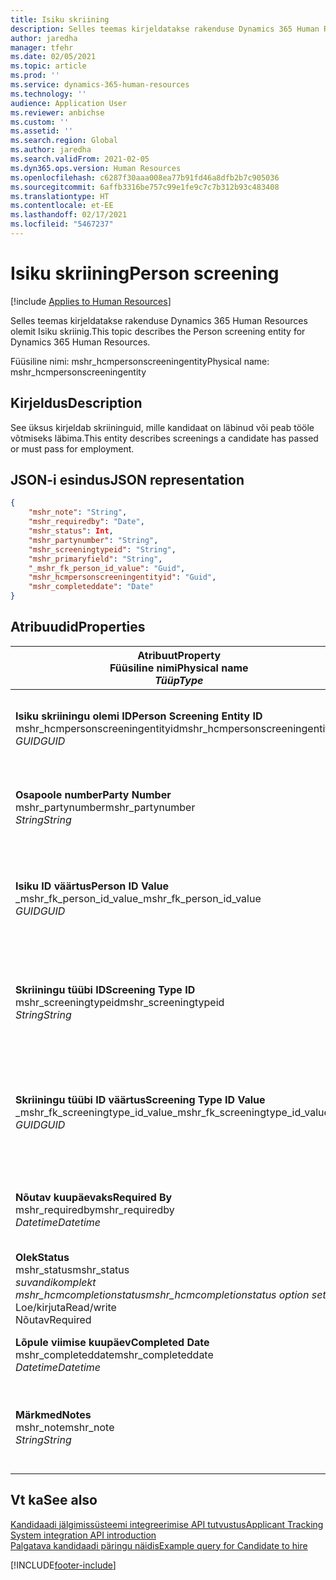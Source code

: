 ```yaml
---
title: Isiku skriining
description: Selles teemas kirjeldatakse rakenduse Dynamics 365 Human Resources olemit Isiku skriinig.
author: jaredha
manager: tfehr
ms.date: 02/05/2021
ms.topic: article
ms.prod: ''
ms.service: dynamics-365-human-resources
ms.technology: ''
audience: Application User
ms.reviewer: anbichse
ms.custom: ''
ms.assetid: ''
ms.search.region: Global
ms.author: jaredha
ms.search.validFrom: 2021-02-05
ms.dyn365.ops.version: Human Resources
ms.openlocfilehash: c6287f30aaa008ea77b91fd46a8dfb2b7c905036
ms.sourcegitcommit: 6affb3316be757c99e1fe9c7c7b312b93c483408
ms.translationtype: HT
ms.contentlocale: et-EE
ms.lasthandoff: 02/17/2021
ms.locfileid: "5467237"
---
```

# <a name="person-screening"></a><span data-ttu-id="41647-103">Isiku skriining</span><span class="sxs-lookup"><span data-stu-id="41647-103">Person screening</span></span>

[!include [Applies to Human Resources](../includes/applies-to-hr.md)]

<span data-ttu-id="41647-104">Selles teemas kirjeldatakse rakenduse Dynamics 365 Human Resources olemit Isiku skriinig.</span><span class="sxs-lookup"><span data-stu-id="41647-104">This topic describes the Person screening entity for Dynamics 365 Human Resources.</span></span>

<span data-ttu-id="41647-105">Füüsiline nimi: mshr_hcmpersonscreeningentity</span><span class="sxs-lookup"><span data-stu-id="41647-105">Physical name: mshr_hcmpersonscreeningentity</span></span>

## <a name="description"></a><span data-ttu-id="41647-106">Kirjeldus</span><span class="sxs-lookup"><span data-stu-id="41647-106">Description</span></span>

<span data-ttu-id="41647-107">See üksus kirjeldab skriininguid, mille kandidaat on läbinud või peab tööle võtmiseks läbima.</span><span class="sxs-lookup"><span data-stu-id="41647-107">This entity describes screenings a candidate has passed or must pass for employment.</span></span>

## <a name="json-representation"></a><span data-ttu-id="41647-108">JSON-i esindus</span><span class="sxs-lookup"><span data-stu-id="41647-108">JSON representation</span></span>

```json
{
    "mshr_note": "String",
    "mshr_requiredby": "Date",
    "mshr_status": Int,
    "mshr_partynumber": "String",
    "mshr_screeningtypeid": "String",
    "mshr_primaryfield": "String",
    "_mshr_fk_person_id_value": "Guid",
    "mshr_hcmpersonscreeningentityid": "Guid",
    "mshr_completeddate": "Date"
}
```

## <a name="properties"></a><span data-ttu-id="41647-109">Atribuudid</span><span class="sxs-lookup"><span data-stu-id="41647-109">Properties</span></span>

| <span data-ttu-id="41647-110">Atribuut</span><span class="sxs-lookup"><span data-stu-id="41647-110">Property</span></span><br><span data-ttu-id="41647-111">**Füüsiline nimi**</span><span class="sxs-lookup"><span data-stu-id="41647-111">**Physical name**</span></span><br><span data-ttu-id="41647-112">**_Tüüp_**</span><span class="sxs-lookup"><span data-stu-id="41647-112">**_Type_**</span></span> | <span data-ttu-id="41647-113">Kasuta</span><span class="sxs-lookup"><span data-stu-id="41647-113">Use</span></span> | <span data-ttu-id="41647-114">Kirjeldus</span><span class="sxs-lookup"><span data-stu-id="41647-114">Description</span></span> |
| --- | --- | --- |
| <span data-ttu-id="41647-115">**Isiku skriiningu olemi ID**</span><span class="sxs-lookup"><span data-stu-id="41647-115">**Person Screening Entity ID**</span></span><br><span data-ttu-id="41647-116">mshr_hcmpersonscreeningentityid</span><span class="sxs-lookup"><span data-stu-id="41647-116">mshr_hcmpersonscreeningentityid</span></span><br><span data-ttu-id="41647-117">*GUID*</span><span class="sxs-lookup"><span data-stu-id="41647-117">*GUID*</span></span> | <span data-ttu-id="41647-118">Kirjutuskaitstud</span><span class="sxs-lookup"><span data-stu-id="41647-118">Read-only</span></span><br><span data-ttu-id="41647-119">Nõutav</span><span class="sxs-lookup"><span data-stu-id="41647-119">Required</span></span><br><span data-ttu-id="41647-120">Süsteemi loodud</span><span class="sxs-lookup"><span data-stu-id="41647-120">System-generated</span></span> | <span data-ttu-id="41647-121">Isiku skriiningu kirje kordumatu peamine identifikaator.</span><span class="sxs-lookup"><span data-stu-id="41647-121">Unique primary identifier for the person screening record.</span></span> |
| <span data-ttu-id="41647-122">**Osapoole number**</span><span class="sxs-lookup"><span data-stu-id="41647-122">**Party Number**</span></span><br><span data-ttu-id="41647-123">mshr_partynumber</span><span class="sxs-lookup"><span data-stu-id="41647-123">mshr_partynumber</span></span><br><span data-ttu-id="41647-124">*String*</span><span class="sxs-lookup"><span data-stu-id="41647-124">*String*</span></span> | <span data-ttu-id="41647-125">Loe/kirjuta</span><span class="sxs-lookup"><span data-stu-id="41647-125">Read/write</span></span><br><span data-ttu-id="41647-126">Nõutav</span><span class="sxs-lookup"><span data-stu-id="41647-126">Required</span></span> | <span data-ttu-id="41647-127">Kandidaadiga seotud osapoole (isiku) number.</span><span class="sxs-lookup"><span data-stu-id="41647-127">The party (person) number associated with the candidate.</span></span> |
| <span data-ttu-id="41647-128">**Isiku ID väärtus**</span><span class="sxs-lookup"><span data-stu-id="41647-128">**Person ID Value**</span></span><br><span data-ttu-id="41647-129">_mshr_fk_person_id_value</span><span class="sxs-lookup"><span data-stu-id="41647-129">_mshr_fk_person_id_value</span></span><br><span data-ttu-id="41647-130">*GUID*</span><span class="sxs-lookup"><span data-stu-id="41647-130">*GUID*</span></span> | <span data-ttu-id="41647-131">Kirjutuskaitstud</span><span class="sxs-lookup"><span data-stu-id="41647-131">Read-only</span></span><br><span data-ttu-id="41647-132">Nõutav</span><span class="sxs-lookup"><span data-stu-id="41647-132">Required</span></span><br><span data-ttu-id="41647-133">Võõrvõti: mshr_dirpersonentityid olemile mshr_dirpersonentity</span><span class="sxs-lookup"><span data-stu-id="41647-133">Foreign key: mshr_dirpersonentityid of mshr_dirpersonentity</span></span> | <span data-ttu-id="41647-134">Süsteemi loodud osapoole (isiku) olemi kirje kordumatu identifikaator.</span><span class="sxs-lookup"><span data-stu-id="41647-134">The system-generated identifier of the party (person) entity record.</span></span> |
| <span data-ttu-id="41647-135">**Skriiningu tüübi ID**</span><span class="sxs-lookup"><span data-stu-id="41647-135">**Screening Type ID**</span></span><br><span data-ttu-id="41647-136">mshr_screeningtypeid</span><span class="sxs-lookup"><span data-stu-id="41647-136">mshr_screeningtypeid</span></span><br><span data-ttu-id="41647-137">*String*</span><span class="sxs-lookup"><span data-stu-id="41647-137">*String*</span></span> | <span data-ttu-id="41647-138">Loe/kirjuta</span><span class="sxs-lookup"><span data-stu-id="41647-138">Read/write</span></span><br><span data-ttu-id="41647-139">Nõutav</span><span class="sxs-lookup"><span data-stu-id="41647-139">Required</span></span><br><span data-ttu-id="41647-140">Võõrvõti: screeningtype</span><span class="sxs-lookup"><span data-stu-id="41647-140">Foreign key: ScreeningType</span></span> | <span data-ttu-id="41647-141">Human Resourcesis määratletud skriiningu tüübi identifikaator.</span><span class="sxs-lookup"><span data-stu-id="41647-141">The identifier of the screening type defined in Human Resources.</span></span> |
| <span data-ttu-id="41647-142">**Skriiningu tüübi ID väärtus**</span><span class="sxs-lookup"><span data-stu-id="41647-142">**Screening Type ID Value**</span></span><br><span data-ttu-id="41647-143">_mshr_fk_screeningtype_id_value</span><span class="sxs-lookup"><span data-stu-id="41647-143">_mshr_fk_screeningtype_id_value</span></span><br><span data-ttu-id="41647-144">*GUID*</span><span class="sxs-lookup"><span data-stu-id="41647-144">*GUID*</span></span> | <span data-ttu-id="41647-145">Kirjutuskaitstud</span><span class="sxs-lookup"><span data-stu-id="41647-145">Read-only</span></span><br><span data-ttu-id="41647-146">Nõutav</span><span class="sxs-lookup"><span data-stu-id="41647-146">Required</span></span><br><span data-ttu-id="41647-147">Võõrvõti: mshr_hcmscreeningtypeentityid olemist mshr_hcmscreeningtypeentity</span><span class="sxs-lookup"><span data-stu-id="41647-147">Foreign key: mshr_hcmscreeningtypeentityid of mshr_hcmscreeningtypeentity</span></span> | <span data-ttu-id="41647-148">Seostatud üksuse skriiningu tüübi kirje süsteemi loodud kordumatu identifikaator.</span><span class="sxs-lookup"><span data-stu-id="41647-148">System-generated identifier for the screening type record in the associated entity.</span></span> |
| <span data-ttu-id="41647-149">**Nõutav kuupäevaks**</span><span class="sxs-lookup"><span data-stu-id="41647-149">**Required By**</span></span><br><span data-ttu-id="41647-150">mshr_requiredby</span><span class="sxs-lookup"><span data-stu-id="41647-150">mshr_requiredby</span></span><br><span data-ttu-id="41647-151">*Datetime*</span><span class="sxs-lookup"><span data-stu-id="41647-151">*Datetime*</span></span> | <span data-ttu-id="41647-152">Loe/kirjuta</span><span class="sxs-lookup"><span data-stu-id="41647-152">Read/write</span></span><br><span data-ttu-id="41647-153">Valikuline</span><span class="sxs-lookup"><span data-stu-id="41647-153">Optional</span></span> | <span data-ttu-id="41647-154">Skriiningu nõutav lõpule viismise kuupäev.</span><span class="sxs-lookup"><span data-stu-id="41647-154">The date by which the screening is required to be completed.</span></span> |
| <span data-ttu-id="41647-155">**Olek**</span><span class="sxs-lookup"><span data-stu-id="41647-155">**Status**</span></span><br><span data-ttu-id="41647-156">mshr_status</span><span class="sxs-lookup"><span data-stu-id="41647-156">mshr_status</span></span><br><span data-ttu-id="41647-157">*suvandikomplekt mshr_hcmcompletionstatus*</span><span class="sxs-lookup"><span data-stu-id="41647-157">*mshr_hcmcompletionstatus option set*</span></span><br><span data-ttu-id="41647-158">Loe/kirjuta</span><span class="sxs-lookup"><span data-stu-id="41647-158">Read/write</span></span><br><span data-ttu-id="41647-159">Nõutav</span><span class="sxs-lookup"><span data-stu-id="41647-159">Required</span></span> | <span data-ttu-id="41647-160">Esitab skriiningu jaoks kandidaadi oleku.</span><span class="sxs-lookup"><span data-stu-id="41647-160">Provides the candidate’s status for the screening.</span></span> |
| <span data-ttu-id="41647-161">**Lõpule viimise kuupäev**</span><span class="sxs-lookup"><span data-stu-id="41647-161">**Completed Date**</span></span><br><span data-ttu-id="41647-162">mshr_completeddate</span><span class="sxs-lookup"><span data-stu-id="41647-162">mshr_completeddate</span></span><br><span data-ttu-id="41647-163">*Datetime*</span><span class="sxs-lookup"><span data-stu-id="41647-163">*Datetime*</span></span> | <span data-ttu-id="41647-164">Loe/kirjuta</span><span class="sxs-lookup"><span data-stu-id="41647-164">Read/write</span></span><br><span data-ttu-id="41647-165">Valikuline</span><span class="sxs-lookup"><span data-stu-id="41647-165">Optional</span></span> | <span data-ttu-id="41647-166">Skriiningu lõpule viimise kuupäev.</span><span class="sxs-lookup"><span data-stu-id="41647-166">The date the screening was completed.</span></span> |
| <span data-ttu-id="41647-167">**Märkmed**</span><span class="sxs-lookup"><span data-stu-id="41647-167">**Notes**</span></span><br><span data-ttu-id="41647-168">mshr_note</span><span class="sxs-lookup"><span data-stu-id="41647-168">mshr_note</span></span><br><span data-ttu-id="41647-169">*String*</span><span class="sxs-lookup"><span data-stu-id="41647-169">*String*</span></span> | <span data-ttu-id="41647-170">Loe/kirjuta</span><span class="sxs-lookup"><span data-stu-id="41647-170">Read/write</span></span><br><span data-ttu-id="41647-171">Valikuline</span><span class="sxs-lookup"><span data-stu-id="41647-171">Optional</span></span> | <span data-ttu-id="41647-172">Märkused värbamishalduritele ja värbajatele kasutamiseks.</span><span class="sxs-lookup"><span data-stu-id="41647-172">Notes for use by hiring managers and recruiters.</span></span> |

## <a name="see-also"></a><span data-ttu-id="41647-173">Vt ka</span><span class="sxs-lookup"><span data-stu-id="41647-173">See also</span></span>

[<span data-ttu-id="41647-174">Kandidaadi jälgimissüsteemi integreerimise API tutvustus</span><span class="sxs-lookup"><span data-stu-id="41647-174">Applicant Tracking System integration API introduction</span></span>](hr-admin-integration-ats-api-introduction.md)<br>
[<span data-ttu-id="41647-175">Palgatava kandidaadi päringu näidis</span><span class="sxs-lookup"><span data-stu-id="41647-175">Example query for Candidate to hire</span></span>](hr-admin-integration-ats-api-candidate-to-hire-example-query.md)



[!INCLUDE[footer-include](../includes/footer-banner.md)]
